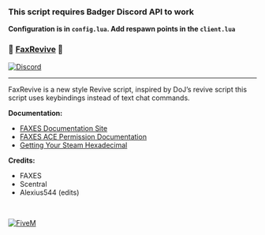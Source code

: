 ### This script requires Badger Discord API to work
**Configuration is in `config.lua`. Add respawn points in the `client.lua`**


### 📠 [FaxRevive][5mlink] 📠

[![Discord](https://faxes.zone/i/9wkr3.png)](https://weblutions.com/discord)

----

FaxRevive is a new style Revive script, inspired by DoJ’s revive script this script uses keybindings instead of text chat commands.

**Documentation:**
- [FAXES Documentation Site](https://docs.weblutions.com/docs)
- [FAXES ACE Permission Documentation](https://docs.weblutions.com/docs/aceperms)
- [Getting Your Steam Hexadecimal](https://docs.weblutions.com/docs/getting-your-steam-hex)

**Credits:**
- FAXES
- Scentral 
- Alexius544 (edits)

<br />

[![FiveM](https://weblutions.com/i/r5byi.png)][5mlink]

[5mlink]: https://forum.cfx.re/t/130876
